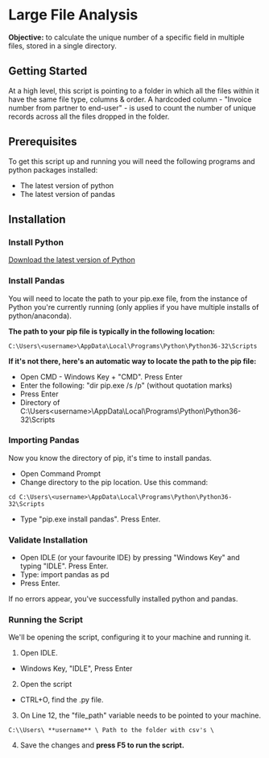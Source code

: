 # Large File Analysis

**Objective:**  to calculate the unique number of a specific field in multiple files, stored in a single directory.

## Getting Started

At a high level, this script is pointing to a folder in which all the files within it have the same file type, columns & order. A hardcoded column - "Invoice number from partner to end-user" - is used to count the number of unique records across all the files dropped in the folder. 


## Prerequisites

To get this script up and running you will need the following programs and python packages installed:

* The latest version of python
* The latest version of pandas




## Installation


### Install Python

[Download the latest version of Python](https://www.python.org/downloads/) 


### Install Pandas


You will need to locate the path to your pip.exe file, from the instance of Python you're currently running (only applies if you have multiple installs of python/anaconda). 


**The path to your pip file is typically in the following location:**

`C:\Users\<username>\AppData\Local\Programs\Python\Python36-32\Scripts`


**If it's not there, here's an automatic way to locate the path to the pip file:**

+ Open CMD - Windows Key + "CMD". Press Enter
+ Enter the following: "dir pip.exe /s /p" (without quotation marks)
+ Press Enter
+ Directory of C:\Users\<username>\AppData\Local\Programs\Python\Python36-32\Scripts


### Importing Pandas

Now you know the directory of pip, it's time to install pandas. 

+ Open Command Prompt
+ Change directory to the pip location. Use this command:

`cd C:\Users\<username>\AppData\Local\Programs\Python\Python36-32\Scripts`
+ Type "pip.exe install pandas". Press Enter. 



###  Validate Installation

+ Open IDLE (or your favourite IDE) by pressing "Windows Key" and typing "IDLE". Press Enter.
+ Type: import pandas as pd
+ Press Enter. 

If no errors appear, you've successfully installed python and pandas. 






### Running the Script

We'll be opening the script, configuring it to your machine and running it. 

1. Open IDLE. 
* Windows Key, "IDLE", Press Enter

2. Open the script
* CTRL+O, find the .py file.

3. On Line 12, the "file_path" variable needs to be pointed to your machine. 

`C:\\Users\ **username** \ Path to the folder with csv's \`

4. Save the changes and **press F5 to run the script.** 
